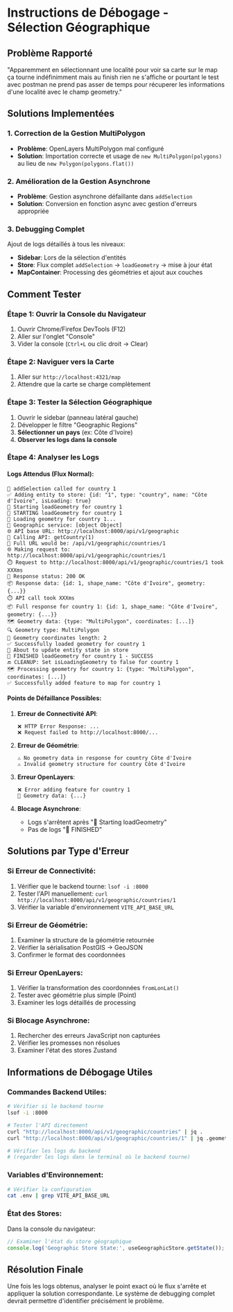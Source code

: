 # Instructions de Débogage - Sélection Géographique

## Problème Rapporté
"Apparemment en sélectionnant une localité pour voir sa carte sur le map ça tourne indéfinimment mais au finish rien ne s'affiche or pourtant le test avec postman ne prend pas asser de temps pour récuperer les informations d'une localité avec le champ geometry."

## Solutions Implementées

### 1. Correction de la Gestion MultiPolygon
- **Problème**: OpenLayers MultiPolygon mal configuré
- **Solution**: Importation correcte et usage de `new MultiPolygon(polygons)` au lieu de `new Polygon(polygons.flat())`

### 2. Amélioration de la Gestion Asynchrone
- **Problème**: Gestion asynchrone défaillante dans `addSelection`
- **Solution**: Conversion en fonction async avec gestion d'erreurs appropriée

### 3. Debugging Complet
Ajout de logs détaillés à tous les niveaux:
- **Sidebar**: Lors de la sélection d'entités
- **Store**: Flux complet `addSelection` → `loadGeometry` → mise à jour état
- **MapContainer**: Processing des géométries et ajout aux couches

## Comment Tester

### Étape 1: Ouvrir la Console du Navigateur
1. Ouvrir Chrome/Firefox DevTools (F12)
2. Aller sur l'onglet "Console"
3. Vider la console (`Ctrl+L` ou clic droit → Clear)

### Étape 2: Naviguer vers la Carte
1. Aller sur `http://localhost:4321/map`
2. Attendre que la carte se charge complètement

### Étape 3: Tester la Sélection Géographique
1. Ouvrir le sidebar (panneau latéral gauche)
2. Développer le filtre "Geographic Regions"
3. **Sélectionner un pays** (ex: Côte d'Ivoire)
4. **Observer les logs dans la console**

### Étape 4: Analyser les Logs

#### Logs Attendus (Flux Normal):
```
🎯 addSelection called for country 1
✅ Adding entity to store: {id: "1", type: "country", name: "Côte d'Ivoire", isLoading: true}
🚀 Starting loadGeometry for country 1
🚀 STARTING loadGeometry for country 1
🔄 Loading geometry for country 1...
🔧 Geographic service: [object Object]
🌐 API base URL: http://localhost:8000/api/v1/geographic
📡 Calling API: getCountry(1)
📍 Full URL would be: /api/v1/geographic/countries/1
🌐 Making request to: http://localhost:8000/api/v1/geographic/countries/1
⏱️ Request to http://localhost:8000/api/v1/geographic/countries/1 took XXXms
📡 Response status: 200 OK
📦 Response data: {id: 1, shape_name: "Côte d'Ivoire", geometry: {...}}
⏱️ API call took XXXms
📦 Full response for country 1: {id: 1, shape_name: "Côte d'Ivoire", geometry: {...}}
🗺️ Geometry data: {type: "MultiPolygon", coordinates: [...]}
🔍 Geometry type: MultiPolygon
📏 Geometry coordinates length: 2
✅ Successfully loaded geometry for country 1
🎯 About to update entity state in store
🏁 FINISHED loadGeometry for country 1 - SUCCESS
🔚 CLEANUP: Set isLoadingGeometry to false for country 1
🗺️ Processing geometry for country 1: {type: "MultiPolygon", coordinates: [...]}
✅ Successfully added feature to map for country 1
```

#### Points de Défaillance Possibles:

1. **Erreur de Connectivité API**:
   ```
   ❌ HTTP Error Response: ...
   ❌ Request failed to http://localhost:8000/...
   ```

2. **Erreur de Géométrie**:
   ```
   ⚠️ No geometry data in response for country Côte d'Ivoire
   ⚠️ Invalid geometry structure for country Côte d'Ivoire
   ```

3. **Erreur OpenLayers**:
   ```
   ❌ Error adding feature for country 1
   📍 Geometry data: {...}
   ```

4. **Blocage Asynchrone**:
   - Logs s'arrêtent après "🚀 Starting loadGeometry"
   - Pas de logs "🏁 FINISHED"

## Solutions par Type d'Erreur

### Si Erreur de Connectivité:
1. Vérifier que le backend tourne: `lsof -i :8000`
2. Tester l'API manuellement: `curl http://localhost:8000/api/v1/geographic/countries/1`
3. Vérifier la variable d'environnement `VITE_API_BASE_URL`

### Si Erreur de Géométrie:
1. Examiner la structure de la géométrie retournée
2. Vérifier la sérialisation PostGIS → GeoJSON
3. Confirmer le format des coordonnées

### Si Erreur OpenLayers:
1. Vérifier la transformation des coordonnées `fromLonLat()`
2. Tester avec géométrie plus simple (Point)
3. Examiner les logs détaillés de processing

### Si Blocage Asynchrone:
1. Rechercher des erreurs JavaScript non capturées
2. Vérifier les promesses non résolues
3. Examiner l'état des stores Zustand

## Informations de Débogage Utiles

### Commandes Backend Utiles:
```bash
# Vérifier si le backend tourne
lsof -i :8000

# Tester l'API directement
curl "http://localhost:8000/api/v1/geographic/countries" | jq .
curl "http://localhost:8000/api/v1/geographic/countries/1" | jq .geometry

# Vérifier les logs du backend
# (regarder les logs dans le terminal où le backend tourne)
```

### Variables d'Environnement:
```bash
# Vérifier la configuration
cat .env | grep VITE_API_BASE_URL
```

### État des Stores:
Dans la console du navigateur:
```javascript
// Examiner l'état du store géographique
console.log('Geographic Store State:', useGeographicStore.getState());
```

## Résolution Finale

Une fois les logs obtenus, analyser le point exact où le flux s'arrête et appliquer la solution correspondante. Le système de debugging complet devrait permettre d'identifier précisément le problème.